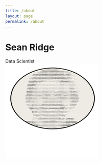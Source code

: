 ```yaml
---
title: /about
layout: page
permalink: /about
---
```




# Sean Ridge
Data Scientist
</br>
<img src="/assets/avatar.svg" alt="image" width="290" height="300" />
